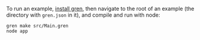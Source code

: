 To run an example, [install gren](https://gren-lang.org/install/), then navigate to the root of an example (the directory with `gren.json` in it), and compile and run with node:

```
gren make src/Main.gren
node app
```
